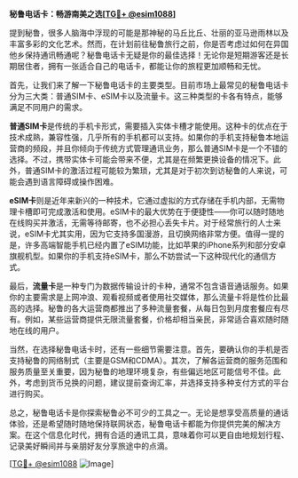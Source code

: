 **秘鲁电话卡：畅游南美之选[[TG💪+ @esim1088](https://t.me/s/esim1088)]**

提到秘鲁，很多人脑海中浮现的可能是那神秘的马丘比丘、壮丽的亚马逊雨林以及丰富多彩的文化艺术。然而，在计划前往秘鲁旅行之前，你是否考虑过如何在异国他乡保持通讯畅通呢？秘鲁电话卡无疑是你的最佳选择！无论你是短期游客还是长期居住者，拥有一张适合自己的电话卡，都能让你的旅程更加顺畅和无忧。

首先，让我们来了解一下秘鲁电话卡的主要类型。目前市场上最常见的秘鲁电话卡分为三大类：普通SIM卡、eSIM卡以及流量卡。这三种类型的卡各有特点，能够满足不同用户的需求。

**普通SIM卡**是传统的手机卡形式，需要插入实体卡槽才能使用。这种卡的优点在于技术成熟，兼容性强，几乎所有的手机都可以支持。如果你的手机支持秘鲁本地运营商的频段，并且你倾向于传统方式管理通讯业务，那么普通SIM卡是一个不错的选择。不过，携带实体卡可能会带来不便，尤其是在频繁更换设备的情况下。此外，普通SIM卡的激活过程可能较为繁琐，尤其是对于初次到访秘鲁的人来说，可能会遇到语言障碍或操作困难。

**eSIM卡**则是近年来新兴的一种技术，它通过虚拟的方式存储在手机内部，无需物理卡槽即可完成激活和使用。eSIM卡的最大优势在于便捷性——你可以随时随地在线购买并激活，无需等待邮寄，也不必担心丢失卡片。对于经常旅行的人士来说，eSIM卡尤其实用，因为它支持多国漫游，且切换网络非常方便。值得一提的是，许多高端智能手机已经内置了eSIM功能，比如苹果的iPhone系列和部分安卓旗舰机型。如果你的手机支持eSIM卡，那么不妨尝试一下这种现代化的通信方式。

最后，**流量卡**是一种专门为数据传输设计的卡种，通常不包含语音通话服务。如果你的主要需求是上网冲浪、观看视频或者使用社交媒体，那么流量卡将是性价比最高的选择。秘鲁的各大运营商都推出了多种流量套餐，从每日包到月度套餐应有尽有。例如，某些运营商提供无限流量套餐，价格却相当亲民，非常适合喜欢随时随地在线的用户。

当然，在选择秘鲁电话卡时，还有一些细节需要注意。首先，要确认你的手机是否支持秘鲁的网络制式（主要是GSM和CDMA）。其次，了解各运营商的服务范围和服务质量至关重要，因为秘鲁的地理环境复杂，有些偏远地区可能信号不佳。此外，考虑到货币兑换的问题，建议提前查询汇率，并选择支持多种支付方式的平台进行购买。

总之，秘鲁电话卡是你探索秘鲁必不可少的工具之一。无论是想享受高质量的通话体验，还是希望随时随地保持联网状态，秘鲁电话卡都能为你提供完美的解决方案。在这个信息化时代，拥有合适的通讯工具，意味着你可以更自由地规划行程、记录美好瞬间并与亲朋好友分享旅途中的点滴。

[[TG💪+ @esim1088](https://t.me/s/esim1088) ![Image](https://i.postimg.cc/4NQfJmqS/Snipaste-2025-05-13-00-14-12.png)]